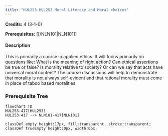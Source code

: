 ```yaml
---
title: "HUL253 HUL253 Moral Literacy and Moral choices"
---
```

**Credits:** 4 (3-1-0)

**Prerequisites:** [[/NLN101|NLN101]]

#### Description
This is primarily a course in applied ethics. It will focus primarily on questions like: What is the meaning of right action? Can ethical assertions be true or false? Is morality relative to society? Or can we say that acts have universal moral content? The course discussions will help to demonstrate that morality is not always self-evident and that rational morality must come in place of taboo based moralities.

### Prerequisite Tree

```mermaid
flowchart TD
HUL253-417[HUL253]
HUL253-417 --> NLN101-417[NLN101]

classDef empty height:17px, fill:transparent, stroke:transparent;
classDef trueEmpty height:0px, width:0px;
```